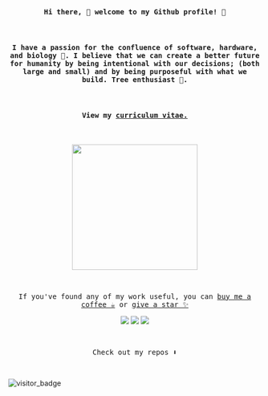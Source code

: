 <h4 align="center"><samp> Hi there, 👋 welcome to my Github profile! 👀</samp></h4>
<br>
<h4 align="center"><samp> I have a passion for the confluence of software, hardware, and biology 🦠. I believe that we can create a better future for humanity by being intentional with our decisions; (both large and small) and by being purposeful with what we build. Tree enthusiast 🌲.</samp></h4>
<br>
<h4 align="center"><samp>View my <a href="https://mindstormer-0.github.io/Mindstormer-0/">curriculum vitae.</a></samp></h4>
<br>
<p align="center">
  <img width="250" src="https://github.com/Mindstormer-0/Mindstormer-0/blob/main/images/SmallEarth.jpg?raw=true">
</p>
<br>
<p align="center"><samp>
If you've found any of my work useful, you can <a href="https://www.buymeacoffee.com/CalebACollar">buy me a coffee ☕️</a> or <a href="https://github.com/Mindstormer-0/Mindstormer-0">give a star ✨</a>
  </samp>
</p>
<p align="center">
<a href= "https://dev.to/mindstormer"><img src="https://img.icons8.com/windows/32/000000/dev.png"/></a>
<a href= "https://twitter.com/caleb_collar"><img src="https://img.icons8.com/android/24/000000/twitter.png"/></a>
<a href= "https://give.catf.us/give/329616/#!/donation/checkout"><img src="https://img.icons8.com/ios-glyphs/30/000000/planet.png"/></a>
</p>
<br>
<p align="center"><samp>
Check out my repos ⬇️  
  </samp>
</p>
<br>

![visitor_badge](https://visitor-badge-reloaded.herokuapp.com/badge?page_id=Mindstormer-0.Mindstormer-0&style=for-the-badge&color=c34a00&lcolor=3f352b&text=Visitors_🤠)

<!--
Thanks for visiting! 👋🤠
-->